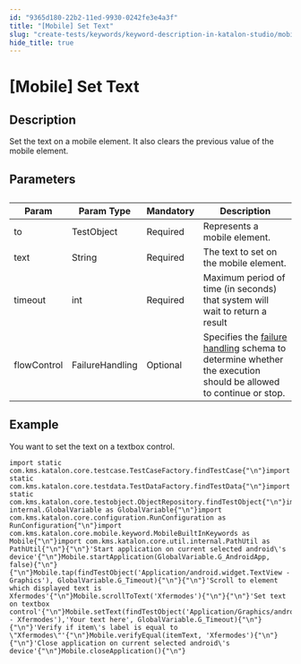 ```yaml
---
id: "9365d180-22b2-11ed-9930-0242fe3e4a3f"
title: "[Mobile] Set Text"
slug: "create-tests/keywords/keyword-description-in-katalon-studio/mobile-keywords/mobile-set-text"
hide_title: true
---
```


# <a id="id_0" class="anchor_top_offset"/><a id="ariaid-title1" class="anchor_top_offset"/>[Mobile] Set Text


## <a id="id_0__id_1" class="anchor_top_offset"/>Description

              
<p xmlns="http://www.w3.org/1999/xhtml" className="p">Set the text on a mobile element. It also clears the previous value of the mobile element.</p> 
      

## <a id="id_0__id_2" class="anchor_top_offset"/>Parameters

              
<table xmlns="http://www.w3.org/1999/xhtml" className="table anchor_top_offset" id="id_0__77181daf-cad0-4d3e-8788-ef90efa37dae"><caption /><thead className="thead"><tr className><th className="entry anchor_top_offset" id="id_0__77181daf-cad0-4d3e-8788-ef90efa37dae__entry__1">Param</th><th className="entry anchor_top_offset" id="id_0__77181daf-cad0-4d3e-8788-ef90efa37dae__entry__2">Param Type</th><th className="entry anchor_top_offset" id="id_0__77181daf-cad0-4d3e-8788-ef90efa37dae__entry__3">Mandatory</th><th className="entry anchor_top_offset" id="id_0__77181daf-cad0-4d3e-8788-ef90efa37dae__entry__4">Description</th></tr></thead><tbody className="tbody"><tr className><td className="entry" headers="id_0__77181daf-cad0-4d3e-8788-ef90efa37dae__entry__1 id_0__77181daf-cad0-4d3e-8788-ef90efa37dae__entry__2 id_0__77181daf-cad0-4d3e-8788-ef90efa37dae__entry__3 id_0__77181daf-cad0-4d3e-8788-ef90efa37dae__entry__4 ">to</td><td className="entry" headers="id_0__77181daf-cad0-4d3e-8788-ef90efa37dae__entry__1 id_0__77181daf-cad0-4d3e-8788-ef90efa37dae__entry__2 id_0__77181daf-cad0-4d3e-8788-ef90efa37dae__entry__3 id_0__77181daf-cad0-4d3e-8788-ef90efa37dae__entry__4 ">TestObject</td><td className="entry" headers="id_0__77181daf-cad0-4d3e-8788-ef90efa37dae__entry__1 id_0__77181daf-cad0-4d3e-8788-ef90efa37dae__entry__2 id_0__77181daf-cad0-4d3e-8788-ef90efa37dae__entry__3 id_0__77181daf-cad0-4d3e-8788-ef90efa37dae__entry__4 ">Required</td><td className="entry" headers="id_0__77181daf-cad0-4d3e-8788-ef90efa37dae__entry__1 id_0__77181daf-cad0-4d3e-8788-ef90efa37dae__entry__2 id_0__77181daf-cad0-4d3e-8788-ef90efa37dae__entry__3 id_0__77181daf-cad0-4d3e-8788-ef90efa37dae__entry__4 ">Represents a mobile element.</td></tr><tr className><td className="entry" headers="id_0__77181daf-cad0-4d3e-8788-ef90efa37dae__entry__1 id_0__77181daf-cad0-4d3e-8788-ef90efa37dae__entry__2 id_0__77181daf-cad0-4d3e-8788-ef90efa37dae__entry__3 id_0__77181daf-cad0-4d3e-8788-ef90efa37dae__entry__4 ">text</td><td className="entry" headers="id_0__77181daf-cad0-4d3e-8788-ef90efa37dae__entry__1 id_0__77181daf-cad0-4d3e-8788-ef90efa37dae__entry__2 id_0__77181daf-cad0-4d3e-8788-ef90efa37dae__entry__3 id_0__77181daf-cad0-4d3e-8788-ef90efa37dae__entry__4 ">String</td><td className="entry" headers="id_0__77181daf-cad0-4d3e-8788-ef90efa37dae__entry__1 id_0__77181daf-cad0-4d3e-8788-ef90efa37dae__entry__2 id_0__77181daf-cad0-4d3e-8788-ef90efa37dae__entry__3 id_0__77181daf-cad0-4d3e-8788-ef90efa37dae__entry__4 ">Required</td><td className="entry" headers="id_0__77181daf-cad0-4d3e-8788-ef90efa37dae__entry__1 id_0__77181daf-cad0-4d3e-8788-ef90efa37dae__entry__2 id_0__77181daf-cad0-4d3e-8788-ef90efa37dae__entry__3 id_0__77181daf-cad0-4d3e-8788-ef90efa37dae__entry__4 ">The text to set on the mobile element.</td></tr><tr className><td className="entry" headers="id_0__77181daf-cad0-4d3e-8788-ef90efa37dae__entry__1 id_0__77181daf-cad0-4d3e-8788-ef90efa37dae__entry__2 id_0__77181daf-cad0-4d3e-8788-ef90efa37dae__entry__3 id_0__77181daf-cad0-4d3e-8788-ef90efa37dae__entry__4 ">timeout</td><td className="entry" headers="id_0__77181daf-cad0-4d3e-8788-ef90efa37dae__entry__1 id_0__77181daf-cad0-4d3e-8788-ef90efa37dae__entry__2 id_0__77181daf-cad0-4d3e-8788-ef90efa37dae__entry__3 id_0__77181daf-cad0-4d3e-8788-ef90efa37dae__entry__4 ">int</td><td className="entry" headers="id_0__77181daf-cad0-4d3e-8788-ef90efa37dae__entry__1 id_0__77181daf-cad0-4d3e-8788-ef90efa37dae__entry__2 id_0__77181daf-cad0-4d3e-8788-ef90efa37dae__entry__3 id_0__77181daf-cad0-4d3e-8788-ef90efa37dae__entry__4 ">Required</td><td className="entry" headers="id_0__77181daf-cad0-4d3e-8788-ef90efa37dae__entry__1 id_0__77181daf-cad0-4d3e-8788-ef90efa37dae__entry__2 id_0__77181daf-cad0-4d3e-8788-ef90efa37dae__entry__3 id_0__77181daf-cad0-4d3e-8788-ef90efa37dae__entry__4 ">Maximum period of time (in seconds) that system will wait to         return a result</td></tr><tr className><td className="entry" headers="id_0__77181daf-cad0-4d3e-8788-ef90efa37dae__entry__1 id_0__77181daf-cad0-4d3e-8788-ef90efa37dae__entry__2 id_0__77181daf-cad0-4d3e-8788-ef90efa37dae__entry__3 id_0__77181daf-cad0-4d3e-8788-ef90efa37dae__entry__4 ">flowControl</td><td className="entry" headers="id_0__77181daf-cad0-4d3e-8788-ef90efa37dae__entry__1 id_0__77181daf-cad0-4d3e-8788-ef90efa37dae__entry__2 id_0__77181daf-cad0-4d3e-8788-ef90efa37dae__entry__3 id_0__77181daf-cad0-4d3e-8788-ef90efa37dae__entry__4 ">FailureHandling</td><td className="entry" headers="id_0__77181daf-cad0-4d3e-8788-ef90efa37dae__entry__1 id_0__77181daf-cad0-4d3e-8788-ef90efa37dae__entry__2 id_0__77181daf-cad0-4d3e-8788-ef90efa37dae__entry__3 id_0__77181daf-cad0-4d3e-8788-ef90efa37dae__entry__4 ">Optional</td><td className="entry" headers="id_0__77181daf-cad0-4d3e-8788-ef90efa37dae__entry__1 id_0__77181daf-cad0-4d3e-8788-ef90efa37dae__entry__2 id_0__77181daf-cad0-4d3e-8788-ef90efa37dae__entry__3 id_0__77181daf-cad0-4d3e-8788-ef90efa37dae__entry__4 ">Specifies the  <a className="xref" href="/docs/maintain/configure-failure-handling-settings-in-katalon-studio">failure handling</a> schema to         determine whether the execution should be allowed to continue or         stop.</td></tr></tbody></table> 
      

## <a id="id_0__id_3" class="anchor_top_offset"/>Example 

              
<p xmlns="http://www.w3.org/1999/xhtml" className="p">You want to set the text on a textbox control.</p> 
              
<pre xmlns="http://www.w3.org/1999/xhtml" className="pre codeblock"><code>import static com.kms.katalon.core.testcase.TestCaseFactory.findTestCase{"\n"}import static com.kms.katalon.core.testdata.TestDataFactory.findTestData{"\n"}import static com.kms.katalon.core.testobject.ObjectRepository.findTestObject{"\n"}import internal.GlobalVariable as GlobalVariable{"\n"}import com.kms.katalon.core.configuration.RunConfiguration as RunConfiguration{"\n"}import com.kms.katalon.core.mobile.keyword.MobileBuiltInKeywords as Mobile{"\n"}import com.kms.katalon.core.util.internal.PathUtil as PathUtil{"\n"}{"\n"}'Start application on current selected android\'s device'{"\n"}Mobile.startApplication(GlobalVariable.G_AndroidApp, false){"\n"}{"\n"}Mobile.tap(findTestObject('Application/android.widget.TextView - Graphics'), GlobalVariable.G_Timeout){"\n"}{"\n"}'Scroll to element which displayed text is Xfermodes'{"\n"}Mobile.scrollToText('Xfermodes'){"\n"}{"\n"}'Set text on textbox control'{"\n"}Mobile.setText(findTestObject('Application/Graphics/android.widget.TextView - Xfermodes'),'Your text here', GlobalVariable.G_Timeout){"\n"}{"\n"}'Verify if item\'s label is equal to \"Xfermodes\"'{"\n"}Mobile.verifyEqual(itemText, 'Xfermodes'){"\n"}{"\n"}'Close application on current selected android\'s device'{"\n"}Mobile.closeApplication(){"\n"}</code></pre> 
            
